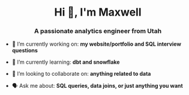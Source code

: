 <h1 align="center">Hi 👋, I'm Maxwell</h1>
<h3 align="center">A passionate analytics engineer from Utah</h3>

- 🔭 I’m currently working on: **my website/portfolio and SQL interview questions**

- 🌱 I’m currently learning: **dbt and snowflake**

- 👯 I’m looking to collaborate on: **anything related to data**

- 🗣️ Ask me about: **SQL queries, data joins, or just anything you want**
